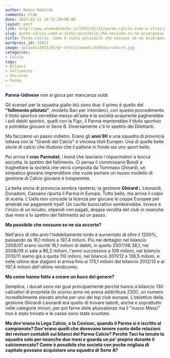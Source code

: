 ```yaml
---
author: Radio Rebelde
comments: true
date: 2015-02-22 10:31:39+00:00
layout: post
link: http://www.atomodelmale.it/2015/02/22/parma-calcio-come-e-stato-possibile-che-nessuno-se-ne-accorgesse/
slug: parma-calcio-come-e-stato-possibile-che-nessuno-se-ne-accorgesse
title: Parma Calcio. Come è stato possibile che nessuno se ne accorgesse?
wordpress_id: 15417
image: uploads/2015/02/pr-atleticomadrid1993curvanord.jpg
categories:
- Calcio
tags:
- Bilanci
- Fallimento
- Ghirardi
- Parma
---
```


**Parma-Udinese** non si gioca per mancanza soldi.

Gli scenari per la squadra giallo-blù sono due: il primo è quello del **"fallimento pilotato"**, modello Bari per intenderci, con questo procedimento il titolo sportivo verrebbe messo all'asta e la società acquirente pagherebbe i soli debiti sportivi, quelli con la Figc, il Parma manterebbe il titolo sportivo e potrebbe giocare in Serie B. Diversamente c'è lo spettro dei Dilettanti.

Ma facciamo un passo indietro. Erano gli **anni 90** e una squadra di provincia lottava con le "Grandi del Calcio" e vinceva titoli Europei. Una di quelle belle storie di calcio che illudono che il pallone in fondo sia uno sport bello.

Poi arriva il **crac Parmalat**, i bond che lasciano i risparmiatori a bocca asciutta, lo spettro del fallimento. Ci pensa il commissario Bondi a traghettare la società che verrà comprata da Tommaso Ghirardi, un simpatico giovane imprenditore che vuole portare un nuovo modello di gestione di Calcio giovane e trasparente.

La bella storia di provincia sembra ripetersi, la gestione **Ghirard** i, Leonardi, Donadoni, Cassano riporta il Parma in Europa. Tutto bello, ma arriva il colpo di scena. L'Uefa non concede la licenza per giocare le coppe Europee per arretrati nei pagamenti Irpef. Un cavillo burocratico sembrerebbe. Invece è l'inizio di un incubo, stipendi non pagati, doppia vendita del club in neanche due mesi e lo spettro del fallimento ad un passo.

**Ma possibile che nessuno se ne sia accorto?**

Nell'arco di otto anni l'indebitamento lordo è aumentato di oltre il 1200%, passando da 16,1 milioni a 197,4 milioni. Più nel dettaglio nel bilancio 2006/07 erano iscritti 16,1 milioni di debiti, in quello 2007/08 38,1, nel 2008/09 si sale a 86,2 milioni, l'anno successivo a 109 milioni, nel bilancio 2010/11 siamo già a quota 110 milioni, nel bilancio 2011/12 a 136,5 milioni, e nelle ultime due stagioni si arriva fino ai 175,1 milioni del bilancio 2012/13 e ai 197,4 milioni dell'ultimo rendiconto.

**Ma come hanno fatto a creare un buco del genere?**

Semplice, i ducali sono nei guai principalmente perché hanno a bilancio 130 calciatori di proprietà (lo scorso anno ne aveva addirittura 230!), un numero incredibilmente elevato anche per uno dei top club europei. L'obiettivo della gestione Ghirardi-Leonardi era quello di trovare talenti, anche e soprattutto nelle categorie minori, per poi farne delle plusvalenze ma il "nuovo Messi" non è stato trovato e le casse sono state svuotate.

**Ma dov'erano la Lega Calcio, o la Covisoc, quando il Parma si è iscritto al campionato? Dov'erano quelli che dovevano tenere conto delle relazioni dei revisori contabili sui bilanci del Parma Calcio? Perchè Taci ha tenuto la squadra solo per neanche due mesi e guarda un po' proprio durante il calciomercato? Come è possibile che società con poche migliaia di capitale possano acquistare una squadra di Serie A?**
